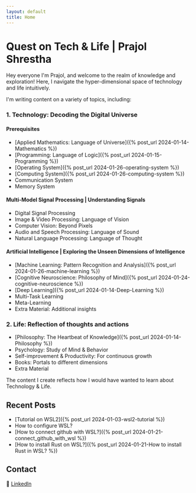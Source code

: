 ```yaml
---
layout: default
title: Home
---
```

# Quest on Tech & Life | Prajol Shrestha 

Hey everyone I'm Prajol, and welcome to the realm of knowledge and exploration! 
Here, I navigate the hyper-dimensional space of technology and life intuitively. 

I'm writing content on a variety of topics, including:

### 1. Technology: Decoding the Digital Universe
#### Prerequisites
- [Applied Mathematics: Language of Universe]({% post_url 2024-01-14-Mathematics %})
- [Programming: Language of Logic]({% post_url 2024-01-15-Programming %})
- [Operating System]({% post_url 2024-01-26-operating-system %})
- [Computing System]({% post_url 2024-01-26-computing-system %})
- Communication System
- Memory System 

#### Multi-Model Signal Processing | Understanding Signals
- Digital Signal Processing 
- Image & Video Processing: Language of Vision
- Computer Vision: Beyond Pixels
- Audio and Speech Processing: Language of Sound
- Natural Language Processing: Language of Thought
  
#### Artificial Intelligence | Exploring the Unseen Dimensions of Intelligence
- [Machine Learning: Pattern Recognition and Analysis]({% post_url 2024-01-26-machine-learning %})
- [Cognitive Neuroscience: Philosophy of Mind]({% post_url 2024-01-24-cognitive-neuroscience %})
- [Deep Learning]({% post_url 2024-01-14-Deep-Learning %})
- Multi-Task Learning
- Meta-Learning
- Extra Material: Additional insights
  
### 2. Life: Reflection of thoughts and actions
- [Philosophy: The Heartbeat of Knowledge]({% post_url 2024-01-14-Philosophy %})
- Psychology: Study of Mind & Behavior
- Self-improvement & Productivity: For continuous growth
- Books: Portals to different dimensions
- Extra Material

The content I create reflects how I would have wanted to learn about Technology & Life.


## Recent Posts

- [Tutorial on WSL2]({% post_url 2024-01-03-wsl2-tutorial %})
- How to configure WSL?
- [How to connect github with WSL?]({% post_url 2024-01-21-connect_github_with_wsl %})
- [How to install Rust on WSL?]({% post_url 2024-01-21-How to install Rust in WSL? %})


## Contact
🔗 [Linkedln](https://www.linkedin.com/in/prajolshresthaa/)
